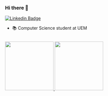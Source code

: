 ### Hi there 👋

[![Linkedin Badge](https://img.shields.io/badge/LinkedIn-%230077B5.svg?&style=flat-square&logo=linkedin&logoColor=white)](https://www.linkedin.com/in/sergio-alvarez-b44856233/)


- 📚 Computer Science student at UEM

##

  <a href="https://github.com/Sersasj">
  <img height="160cm" src="https://github-readme-stats.vercel.app/api?username=Sersasj&show_icons=true&theme=react&include_all_commits=true&count_private=true"/>
  <img height="160cm" src="https://github-readme-stats.vercel.app/api/top-langs/?username=Sersasj&layout=compact&langs_count=8&theme=react"/>
</div>
